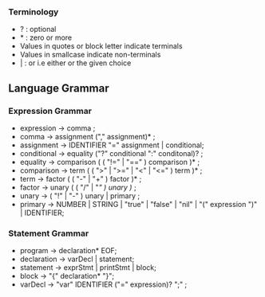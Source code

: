 ### Terminology
- ? : optional 
- \* : zero or more
- Values in quotes or block letter indicate terminals
- Values in smallcase indicate non-terminals
- | : or i.e either or the given choice

## Language Grammar

### Expression Grammar
- expression -> comma ;
- comma -> assignment ("," assignment)* ;
- assignment -> IDENTIFIER "=" assignment | conditional;
- conditional -> equality ("?" conditional ":" conditonal)? ;
- equality -> comparison ( ( "!=" | "==" ) comparison )* ;
- comparison -> term ( ( ">" | ">=" | "<" | "<=" ) term )* ;
- term -> factor ( ( "-" | "+" ) factor )* ;
- factor -> unary ( ( "/" | "*" ) unary )* ;
- unary -> ( "!" | "-" ) unary | primary ;
- primary -> NUMBER | STRING | "true" | "false" | "nil" | "(" expression ")" | IDENTIFIER;


### Statement Grammar
- program -> declaration* EOF;
- declaration -> varDecl | statement;
- statement -> exprStmt | printStmt | block;
- block -> "{" declaration* "}";
- varDecl -> "var" IDENTIFIER ("=" expression)? ";" ; 